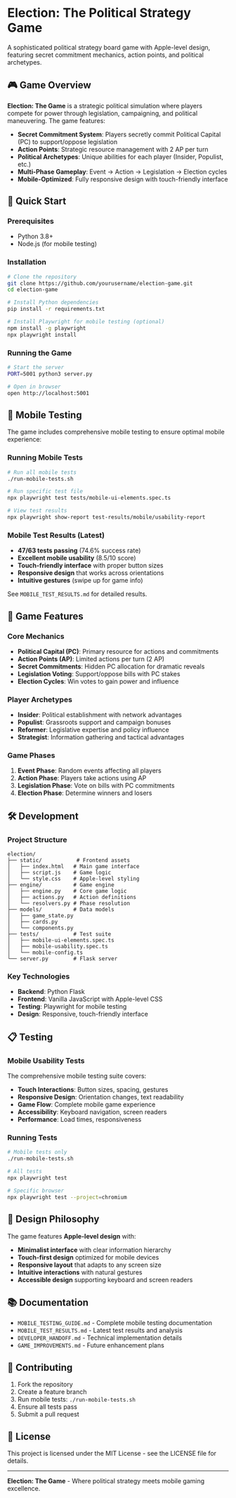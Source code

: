 # Election: The Political Strategy Game

A sophisticated political strategy board game with Apple-level design, featuring secret commitment mechanics, action points, and political archetypes.

## 🎮 Game Overview

**Election: The Game** is a strategic political simulation where players compete for power through legislation, campaigning, and political maneuvering. The game features:

- **Secret Commitment System**: Players secretly commit Political Capital (PC) to support/oppose legislation
- **Action Points**: Strategic resource management with 2 AP per turn
- **Political Archetypes**: Unique abilities for each player (Insider, Populist, etc.)
- **Multi-Phase Gameplay**: Event → Action → Legislation → Election cycles
- **Mobile-Optimized**: Fully responsive design with touch-friendly interface

## 🚀 Quick Start

### Prerequisites
- Python 3.8+
- Node.js (for mobile testing)

### Installation
```bash
# Clone the repository
git clone https://github.com/yourusername/election-game.git
cd election-game

# Install Python dependencies
pip install -r requirements.txt

# Install Playwright for mobile testing (optional)
npm install -g playwright
npx playwright install
```

### Running the Game
```bash
# Start the server
PORT=5001 python3 server.py

# Open in browser
open http://localhost:5001
```

## 📱 Mobile Testing

The game includes comprehensive mobile testing to ensure optimal mobile experience:

### Running Mobile Tests
```bash
# Run all mobile tests
./run-mobile-tests.sh

# Run specific test file
npx playwright test tests/mobile-ui-elements.spec.ts

# View test results
npx playwright show-report test-results/mobile/usability-report
```

### Mobile Test Results (Latest)
- **47/63 tests passing** (74.6% success rate)
- **Excellent mobile usability** (8.5/10 score)
- **Touch-friendly interface** with proper button sizes
- **Responsive design** that works across orientations
- **Intuitive gestures** (swipe up for game info)

See `MOBILE_TEST_RESULTS.md` for detailed results.

## 🎯 Game Features

### Core Mechanics
- **Political Capital (PC)**: Primary resource for actions and commitments
- **Action Points (AP)**: Limited actions per turn (2 AP)
- **Secret Commitments**: Hidden PC allocation for dramatic reveals
- **Legislation Voting**: Support/oppose bills with PC stakes
- **Election Cycles**: Win votes to gain power and influence

### Player Archetypes
- **Insider**: Political establishment with network advantages
- **Populist**: Grassroots support and campaign bonuses
- **Reformer**: Legislative expertise and policy influence
- **Strategist**: Information gathering and tactical advantages

### Game Phases
1. **Event Phase**: Random events affecting all players
2. **Action Phase**: Players take actions using AP
3. **Legislation Phase**: Vote on bills with PC commitments
4. **Election Phase**: Determine winners and losers

## 🛠️ Development

### Project Structure
```
election/
├── static/           # Frontend assets
│   ├── index.html   # Main game interface
│   ├── script.js    # Game logic
│   └── style.css    # Apple-level styling
├── engine/          # Game engine
│   ├── engine.py    # Core game logic
│   ├── actions.py   # Action definitions
│   └── resolvers.py # Phase resolution
├── models/          # Data models
│   ├── game_state.py
│   ├── cards.py
│   └── components.py
├── tests/           # Test suite
│   ├── mobile-ui-elements.spec.ts
│   ├── mobile-usability.spec.ts
│   └── mobile-config.ts
└── server.py        # Flask server
```

### Key Technologies
- **Backend**: Python Flask
- **Frontend**: Vanilla JavaScript with Apple-level CSS
- **Testing**: Playwright for mobile testing
- **Design**: Responsive, touch-friendly interface

## 📋 Testing

### Mobile Usability Tests
The comprehensive mobile testing suite covers:

- **Touch Interactions**: Button sizes, spacing, gestures
- **Responsive Design**: Orientation changes, text readability
- **Game Flow**: Complete mobile game experience
- **Accessibility**: Keyboard navigation, screen readers
- **Performance**: Load times, responsiveness

### Running Tests
```bash
# Mobile tests only
./run-mobile-tests.sh

# All tests
npx playwright test

# Specific browser
npx playwright test --project=chromium
```

## 🎨 Design Philosophy

The game features **Apple-level design** with:
- **Minimalist interface** with clear information hierarchy
- **Touch-first design** optimized for mobile devices
- **Responsive layout** that adapts to any screen size
- **Intuitive interactions** with natural gestures
- **Accessible design** supporting keyboard and screen readers

## 📚 Documentation

- `MOBILE_TESTING_GUIDE.md` - Complete mobile testing documentation
- `MOBILE_TEST_RESULTS.md` - Latest test results and analysis
- `DEVELOPER_HANDOFF.md` - Technical implementation details
- `GAME_IMPROVEMENTS.md` - Future enhancement plans

## 🤝 Contributing

1. Fork the repository
2. Create a feature branch
3. Run mobile tests: `./run-mobile-tests.sh`
4. Ensure all tests pass
5. Submit a pull request

## 📄 License

This project is licensed under the MIT License - see the LICENSE file for details.

---

**Election: The Game** - Where political strategy meets mobile gaming excellence. 